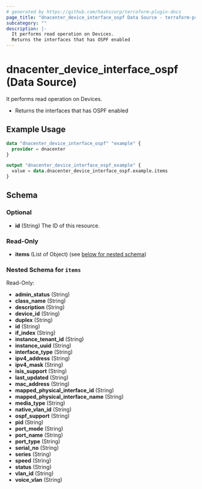```yaml
---
# generated by https://github.com/hashicorp/terraform-plugin-docs
page_title: "dnacenter_device_interface_ospf Data Source - terraform-provider-dnacenter"
subcategory: ""
description: |-
  It performs read operation on Devices.
  Returns the interfaces that has OSPF enabled
---
```


# dnacenter_device_interface_ospf (Data Source)

It performs read operation on Devices.

- Returns the interfaces that has OSPF enabled

## Example Usage

```terraform
data "dnacenter_device_interface_ospf" "example" {
  provider = dnacenter
}

output "dnacenter_device_interface_ospf_example" {
  value = data.dnacenter_device_interface_ospf.example.items
}
```

<!-- schema generated by tfplugindocs -->
## Schema

### Optional

- **id** (String) The ID of this resource.

### Read-Only

- **items** (List of Object) (see [below for nested schema](#nestedatt--items))

<a id="nestedatt--items"></a>
### Nested Schema for `items`

Read-Only:

- **admin_status** (String)
- **class_name** (String)
- **description** (String)
- **device_id** (String)
- **duplex** (String)
- **id** (String)
- **if_index** (String)
- **instance_tenant_id** (String)
- **instance_uuid** (String)
- **interface_type** (String)
- **ipv4_address** (String)
- **ipv4_mask** (String)
- **isis_support** (String)
- **last_updated** (String)
- **mac_address** (String)
- **mapped_physical_interface_id** (String)
- **mapped_physical_interface_name** (String)
- **media_type** (String)
- **native_vlan_id** (String)
- **ospf_support** (String)
- **pid** (String)
- **port_mode** (String)
- **port_name** (String)
- **port_type** (String)
- **serial_no** (String)
- **series** (String)
- **speed** (String)
- **status** (String)
- **vlan_id** (String)
- **voice_vlan** (String)


